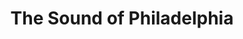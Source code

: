 ---
pid: RS296
title: The Sound of Philadelphia
location_transcription: Center City, Broad + Walnut / Lombard
zipcode: '19147'
outside_phl: 
neighborhood: Queen Village,Bella Vista,Pennsport,Italian Market
age: '34'
age_range: 30-39
instagram: 
image_file_name: RS_296.jpg
proposal_transcription: A tribute to famous musicians who lived and were born in Philadelphia.
  In the median on Broad Street near Kimmel + Academy of music).
topic: Figure,Music,Philadelphia
topic_summary: 0, 0, 0
type: Sculpture Statue
keywords_other: 
credit: Delia Raab Snyder
image_labels: "#NAME?"
twitter: 
facebook: 
permalink: "/monuments/rs296/"
layout: item-page
---